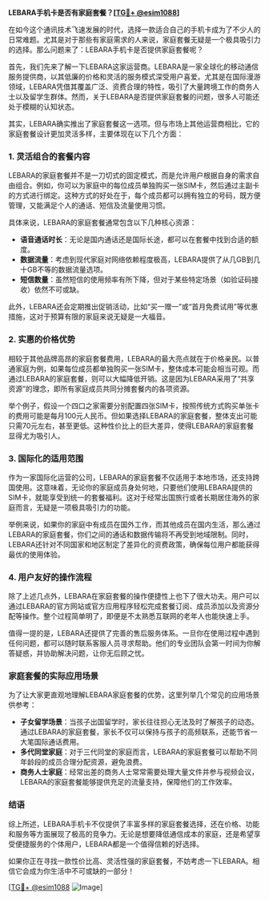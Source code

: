 **LEBARA手机卡是否有家庭套餐？[[TG💪+ @esim1088](https://t.me/s/esim1088)]**

在如今这个通讯技术飞速发展的时代，选择一款适合自己的手机卡成为了不少人的日常难题。尤其是对于那些有家庭需求的人来说，家庭套餐无疑是一个极具吸引力的选择。那么问题来了：LEBARA手机卡是否提供家庭套餐呢？

首先，我们先来了解一下LEBARA这家运营商。LEBARA是一家全球化的移动通信服务提供商，以其低廉的价格和灵活的服务模式深受用户喜爱。尤其是在国际漫游领域，LEBARA凭借其覆盖广泛、资费合理的特性，吸引了大量跨境工作的商务人士以及留学生群体。然而，关于LEBARA是否提供家庭套餐的问题，很多人可能还处于模糊的认知状态。

其实，LEBARA确实推出了家庭套餐这一选项。但与市场上其他运营商相比，它的家庭套餐设计更加灵活多样，主要体现在以下几个方面：

### **1. 灵活组合的套餐内容**
LEBARA的家庭套餐并不是一刀切式的固定模式，而是允许用户根据自身的需求自由组合。例如，你可以为家庭中的每位成员单独购买一张SIM卡，然后通过主副卡的方式进行绑定。这种方式的好处在于，每个成员都可以拥有独立的号码，既方便管理，又能满足个人的通话、短信及流量使用习惯。

具体来说，LEBARA的家庭套餐通常包含以下几种核心资源：
- **语音通话时长**：无论是国内通话还是国际长途，都可以在套餐中找到合适的额度。
- **数据流量**：考虑到现代家庭对网络依赖程度极高，LEBARA提供了从几GB到几十GB不等的数据流量选项。
- **短信数量**：虽然短信的使用频率有所下降，但对于某些特定场景（如验证码接收）依然不可或缺。

此外，LEBARA还会定期推出促销活动，比如“买一赠一”或“首月免费试用”等优惠措施，这对于预算有限的家庭来说无疑是一大福音。

### **2. 实惠的价格优势**
相较于其他品牌高昂的家庭套餐费用，LEBARA的最大亮点就在于价格亲民。以普通家庭为例，如果每位成员都单独购买一张SIM卡，整体成本可能会相当可观。而通过LEBARA的家庭套餐，则可以大幅降低开销。这是因为LEBARA采用了“共享资源”的理念，即所有家庭成员共同分摊套餐内的各项资源。

举个例子，假设一个四口之家需要分别配置四张SIM卡，按照传统方式购买单张卡的费用可能是每月100元人民币。但如果选择LEBARA的家庭套餐，整体支出可能只需70元左右，甚至更低。这种性价比上的巨大差异，使得LEBARA的家庭套餐显得尤为吸引人。

### **3. 国际化的适用范围**
作为一家国际化运营的公司，LEBARA的家庭套餐不仅适用于本地市场，还支持跨国使用。这意味着，无论你的家庭成员身处何地，只要他们使用LEBARA提供的SIM卡，就能享受到统一的套餐福利。这对于经常出国旅行或者长期居住海外的家庭而言，无疑是一项极具吸引力的功能。

举例来说，如果你的家庭中有成员在国外工作，而其他成员在国内生活，那么通过LEBARA的家庭套餐，你们之间的通话和数据传输将不再受到地域限制。同时，LEBARA还针对不同国家和地区制定了差异化的资费政策，确保每位用户都能获得最优的使用体验。

### **4. 用户友好的操作流程**
除了上述几点外，LEBARA在家庭套餐的操作便捷性上也下了很大功夫。用户可以通过LEBARA的官方网站或官方应用程序轻松完成套餐订阅、成员添加以及资源分配等操作。整个过程简单明了，即便是不太熟悉互联网的老年人也能快速上手。

值得一提的是，LEBARA还提供了完善的售后服务体系。一旦你在使用过程中遇到任何问题，都可以随时联系客服人员寻求帮助。他们的专业团队会第一时间为你解答疑惑，并协助解决问题，让你无后顾之忧。

### **家庭套餐的实际应用场景**
为了让大家更直观地理解LEBARA家庭套餐的优势，这里列举几个常见的应用场景供参考：
- **子女留学场景**：当孩子出国留学时，家长往往担心无法及时了解孩子的动态。通过LEBARA的家庭套餐，家长不仅可以保持与孩子的高频联系，还能节省一大笔国际通话费用。
- **多代同堂家庭**：对于三代同堂的家庭而言，LEBARA的家庭套餐可以帮助不同年龄段的成员合理分配资源，避免浪费。
- **商务人士家庭**：经常出差的商务人士常常需要处理大量文件并参与视频会议，LEBARA的家庭套餐能够提供充足的流量支持，保障他们的工作效率。

### **结语**
综上所述，LEBARA手机卡不仅提供了丰富多样的家庭套餐选择，还在价格、功能和服务等方面展现了极高的竞争力。无论是想要降低通信成本的家庭，还是希望享受便捷服务的个体用户，LEBARA都是一个值得信赖的好选择。

如果你正在寻找一款性价比高、灵活性强的家庭套餐，不妨考虑一下LEBARA。相信它会成为你生活中不可或缺的一部分！

[[TG💪+ @esim1088](https://t.me/s/esim1088) ![Image](https://i.postimg.cc/4NQfJmqS/Snipaste-2025-05-13-00-14-12.png)]